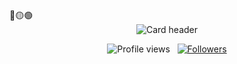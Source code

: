 <div>
🔴🟡🟢

<br>

</div>


<div align="center">
  <img src="https://raw.githubusercontent.com/gist/Chirchir-Dan/99b1635ffc5c8e325bdcdd93115f09f9/raw/22c367b789fc8fabb9608e44133eddb3c3c432ce/github-header-image.svg" alt="Card header"/>
</div>

<p align="center">
  <img src="https://komarev.com/ghpvc/?username=Pepyn0&color=blueviolet" alt="Profile views" />
  &nbsp;
  <a href="https://github.com/Pepyn0?tab=followers">
    <img src="https://img.shields.io/github/followers/Chirchir-Dan?style=social" alt="Followers" />
  </a>
</p>


<div>
